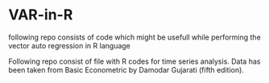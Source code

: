 # VAR-in-R
following repo consists of code which might be usefull while performing the vector auto regression in R language

Following repo consist of file with R codes for time series analysis.
Data has been taken from Basic Econometric by Damodar Gujarati (fifth edition). 
